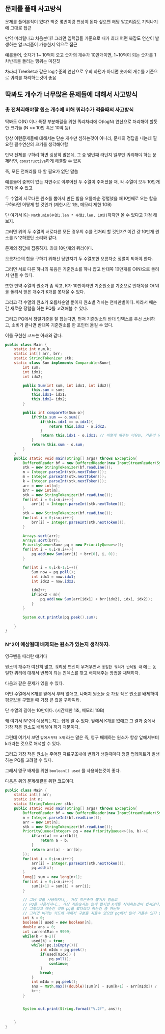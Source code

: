 ## 문제를 풀때 사고방식

문제를 풀어본적이 있다? 백준 몇번이랑 연상이 된다 싶으면 해당 알고리즘도 기억나기에 그대로 접근

만약 머리털나고 처음본다? 그러면 입력값들 기준으로 내가 최대 어떤 복잡도 연산이 발생하는 알고리즘이 가능한지 역으로 접근

예를들어, 숫자가 1~ 10억이 오고 숫자의 개수가 10만개이면, 1~10억이 되는 숫자를 1차반복을 돌리는 행위는 미친짓 

차라리 TreeSet과 같은 log수준의 연산으로 우회 하던가 아니면 숫자의 개수를 기준으로 쿼리를 처리하는것이 좋음

## 딱봐도 개수가 너무많은 문제들에 대해서 사고방식

### 총 전처리해야할 원소 개수에 비해 쿼리수가 적을때의 사고방식

딱봐도 O(N) 이나 특정 부분해결을 위한 쿼리처리에 O(logN) 연산으로 처리해야 할듯한 크기들 (N <= 10만 혹은 10억 등) 

항상 이런문제들에 대해서는 단순 개수만 셈하는것이 아니라, 문제의 정답을 내는데 필요한 필수연산의 크기를 생각해야함

만약 전체를 구하려 하면 굉장히 많은데, 그 중 몇번째 라던지 일부만 쿼리해야 하는 문제라면, `constructive`하게 해결할 수 있음 

즉, 모든 전처리를 다 할 필요가 없단 말씀

예를들어 중복이 없는 자연수로 이루어진 두 수열이 주어졌을 때, 각 수열이 모두 10만개 까지 올 수 있고

두 수열의 서로다른 원소를 뽑아서 만든 합을 오름차순 정렬했을 때 K번째로 오는 합을 구하라면 어떻게 할 것인가 (제한시간 1초, 메모리 제한 1GB)

단 여기서 K는 `Math.min(수열1.len * 수열2.len, 10만)`까지만 올 수 있다고 가정 해보자.

그러면 위의 두 수열의 서로다른 모든 경우의 수를 전처리 할 것인가? 이건 걍 10만개 원소를 N^2하겠단 소리와 같다.

문제의 정답에 집중하자. 최대 10만개의 쿼리이다. 

오름차순의 합을 구하기 위해선 당연지기 두 수열또한 오름차순 정렬이 되어야 한다.

그러면 서로 다른 하나의 묶음은 기준원소를 하나 잡고 반대쪽 10만개를 O(N)으로 돌려서 만들 수 있다.

또한 만약 수열의 원소가 좀 적고, K가 10만이라면 기준원소를 기준으로 반대쪽을 O(N)을 돌려서 얻은 개수가 K개를 못채울 수 있다.

그리고 각 수열의 원소가 오름차순일 뿐이지 원소별 격차는 천차만별이다. 따라서 매순간 새로운 정렬을 하는 PQ를 고려해볼 수 있다.

그리고 PQ에서 정렬기준을 잘 잡는다면, 먼저 기준원소의 반대 인덱스를 우선 소비하고, 소비가 끝나면 반대쪽 기준원소를 한 포인터 옮길 수 있다.

이를 구현한 코드는 아래와 같다.

```java
public class Main {
    static int n,m,k;
    static int[] arr, brr;
    static StringTokenizer stk;
    static class Sum implements Comparable<Sum>{
        int sum;
        int idx1;
        int idx2;

        public Sum(int sum, int idx1, int idx2){
            this.sum = sum;
            this.idx1= idx1;
            this.idx2= idx2; 
        }

        public int compareTo(Sum o){
            if(this.sum == o.sum){
                if(this.idx1 == o.idx1){
                    return this.idx2 - o.idx2;
                }
                return this.idx1 - o.idx1; // 이렇게 해주는 이유는, 기준이 되는 원소를 제외하고 순회되는 N개를 먼저 소비해야 하기 때문
            }
            return this.sum - o.sum;
        }
    }
    public static void main(String[] args) throws Exception{
        BufferedReader bf = new BufferedReader(new InputStreamReader(System.in));
        stk = new StringTokenizer(bf.readLine());
        n = Integer.parseInt(stk.nextToken());
        m = Integer.parseInt(stk.nextToken());
        k = Integer.parseInt(stk.nextToken());
        arr = new int[n];
        brr = new int[m];
        stk = new StringTokenizer(bf.readLine());
        for(int i = 0;i<n;i++){
            arr[i] = Integer.parseInt(stk.nextToken());
        }
        stk = new StringTokenizer(bf.readLine());
        for(int i = 0;i<m;i++){
            brr[i] = Integer.parseInt(stk.nextToken());
        }

        Arrays.sort(arr);
        Arrays.sort(brr);
        PriorityQueue<Sum> pq = new PriorityQueue<>();
        for(int i = 0;i<n;i++){
            pq.add(new Sum(arr[i] + brr[0], i, 0));
        }

        for(int i = 0;i<k-1;i++){
            Sum now = pq.poll();
            int idx1 = now.idx1;
            int idx2 = now.idx2;

            idx2++;
            if(idx2 < m){
                pq.add(new Sum(arr[idx1] + brr[idx2], idx1, idx2));
            }
        }

        System.out.println(pq.peek().sum);
    
    }
}
```

### N^2이 예상될때 배제되는 원소가 있는지 생각하자.

영구벤을 때리란 얘기다

원소의 개수가 여전히 많고, 쿼리당 연산이 무거우면서 `동일한 쿼리가 반복될 때` 에는 동일한 쿼리에 대해서 반복이 되는 인덱스를 찾고 배제해주는 방법을 채택하자.

다음과 같은 문제가 있을 수 있다.

어떤 수열에서 K개를 앞에서 부터 없애고, 나머지 원소들 중 가장 작은 원소를 배제하여 평균값을 구했을 때 가장 큰 값을 구하여라.

단 수열의 길이는 10만이다. (시간제한 1초, 메모리 1GB)

왜 여기서 N^2이 예상되는지는 쉽게 알 수 있다. 앞에서 K개를 없애고 그 결과 중에서 가장 작은 원소도 배제해야 하기 때문이다.

그런데 여기서 보면 `앞에서부터 k개` 라는 말은 즉, 영구 배제하는 원소가 항상 앞에서부터 k개라는 것으로 해석할 수 있다.

그리고 가장 작은 원소는 주어진 자료구조내에 변화가 생길때마다 정렬 업데이트가 발생하는 PQ를 고려할 수 있다.

그래서 영구 배제를 위한  `boolean[] used` 를 사용하는것이 좋다.

다음은 위의 문제해결을 위한 코드이다.

```java
public class Main {
    static int[] arr;
    static int n;
    static StringTokenizer stk;
    public static void main(String[] args) throws Exception{
        BufferedReader bf = new BufferedReader(new InputStreamReader(System.in));
        n = Integer.parseInt(bf.readLine());
        arr = new int[n];
        stk = new StringTokenizer(bf.readLine());
        PriorityQueue<Integer> pq = new PriorityQueue<>((a, b)->{
            if(arr[a] == arr[b]){
                return a - b;
            }
            return arr[a] - arr[b];
        });
        for(int i = 0;i<n;i++){
            arr[i] = Integer.parseInt(stk.nextToken());
            pq.add(i);
        }
        long[] sum = new long[n+1];
        for(int i = 0;i<n;i++){
            sum[i+1] = sum[i] + arr[i];
        }

        // 그냥 큐를 사용하자니,, 가장 작은숫자 뽑기가 힘들고
        // PQ를 사용하자니,, 가장 작은숫자는 쉽게 뽑지만 K개를 삭제하는것이 쉽지않다.
        // 그렇다고 매순간 큐와 pq를 왔다갔다 하는건 좀 아닌듯
        // 그러면 버리는 카드에 대해서 구분을 지을수 있으면 pq에서 많이 거를수 있지 않을까
        int k = 0;
        boolean[] used = new boolean[n];
        double ans = 0;
        int currentMin = 9999;
        while(k < n-2){
            used[k] = true;
            while(!pq.isEmpty()){
                int mIdx = pq.peek();
                if(used[mIdx]) {
                    pq.poll();
                    continue;
                }
                break;
            }
            int mIdx = pq.peek();
            ans = Math.max(((double)(sum[n] - sum[k+1] - arr[mIdx]) / (n - k - 1 - 1)), ans);
            k++;
        }


        System.out.print(String.format("%.2f", ans));

        
    }
}
```


